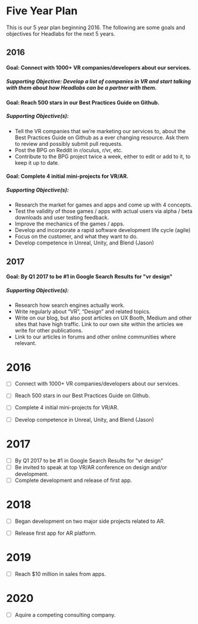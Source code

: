 # Five Year Plan
This is our 5 year plan beginning 2016.
The following are some goals and objectives for Headlabs for the next 5 years.

## 2016
#### Goal: Connect with 1000+ VR companies/developers about our services.
##### Supporting Objective: Develop a list of companies in VR and start talking with them about how Headlabs can be a partner with them.

#### Goal: Reach 500 stars in our Best Practices Guide on Github.
##### Supporting Objective(s):
- Tell the VR companies that we’re marketing our services to, about the Best Practices Guide on Github as a ever changing resource. Ask them to review and possibly submit pull requests.
- Post the BPG on Reddit in r/oculus, r/vr, etc.
- Contribute to the BPG project twice a week, either to edit or add to it, to keep it up to date.

#### Goal:  Complete 4 initial mini-projects for VR/AR.
##### Supporting Objective(s):
- Research the market for games and apps and come up with 4 concepts.
- Test the validity of those games / apps with actual users via alpha / beta downloads and user testing feedback.
- Improve the mechanics of the games / apps.
- Develop and incorporate a rapid software development life cycle (agile)
- Focus on the customer, and what they want to do.
- Develop competence in Unreal, Unity, and Blend (Jason) 

## 2017
#### Goal: By Q1 2017 to be #1 in Google Search Results for "vr design"
##### Supporting Objective(s):
- Research how search engines actually work.
- Write regularly about “VR”, “Design” and related topics.
- Write on our blog, but also post articles on UX Booth, Medium and other sites that have high traffic. Link to our own site within the articles we write for other publications.
- Link to our articles in forums and other online communities where relevant.





# 2016
- [ ] Connect with 1000+ VR companies/developers about our services.
- [ ] Reach 500 stars in our Best Practices Guide on Github.
- [ ] Complete 4 initial mini-projects for VR/AR.
- [ ] Develop competence in Unreal, Unity, and Blend (Jason) 


# 2017
- [ ] By Q1 2017 to be #1 in Google Search Results for "vr design"
- [ ] Be invited to speak at top VR/AR conference on design and/or development.
- [ ] Complete development and release of first app.

# 2018
- [ ] Began development on two major side projects related to AR.
- [ ] Release first app for AR platform.


# 2019
- [ ] Reach $10 million in sales from apps.

# 2020
- [ ] Aquire a competing consulting company. 